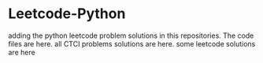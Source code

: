 # Leetcode-Python
adding the python leetcode problem solutions in this repositories. 
The code files are here.
all CTCI problems solutions are here.
some leetcode solutions are here







































































































































































































































































































































































































































































































































































































































































































































































































































































































